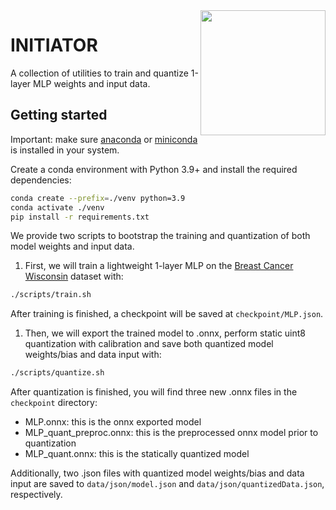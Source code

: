 <img src="https://github.com/ocskiurity/initiator/assets/14362976/9e54e627-720e-4030-8d1d-d8a99ae77706.png" width="200" align="right"/>

# INITIATOR

A collection of utilities to train and quantize 1-layer MLP weights and input data.

## Getting started
Important: make sure [anaconda](https://docs.anaconda.com/free/anaconda/install/index.html) or [miniconda](https://docs.anaconda.com/free/miniconda/miniconda-install/) is installed in your system.

Create a conda environment with Python 3.9+ and install the required dependencies:
```bash
conda create --prefix=./venv python=3.9
conda activate ./venv
pip install -r requirements.txt
```

We provide two scripts to bootstrap the training and quantization of both model weights and input data.
1. First, we will train a lightweight 1-layer MLP on the [Breast Cancer Wisconsin](https://archive.ics.uci.edu/dataset/14/breast+cancer) dataset with:
```bash
./scripts/train.sh
```
After training is finished, a checkpoint will be saved at `checkpoint/MLP.json`.

1. Then, we will export the trained model to .onnx, perform static uint8 quantization with calibration and save both quantized model weights/bias and data input with:
```bash
./scripts/quantize.sh
```

After quantization is finished, you will find three new .onnx files in the  `checkpoint` directory:
- MLP.onnx: this is the onnx exported model
- MLP_quant_preproc.onnx: this is the preprocessed onnx model prior to quantization
- MLP_quant.onnx: this is the statically quantized model

Additionally, two .json files with quantized model weights/bias and data input are saved to `data/json/model.json` and `data/json/quantizedData.json`, respectively.
